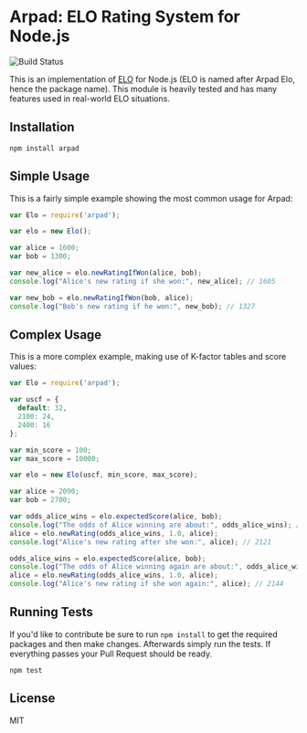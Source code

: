 # Arpad: ELO Rating System for Node.js

![Build Status](https://travis-ci.org/tlhunter/node-arpad.svg?branch=master)

This is an implementation of [ELO](http://en.wikipedia.org/wiki/Elo_rating_system) for Node.js (ELO is named after Arpad Elo, hence the package name).
This module is heavily tested and has many features used in real-world ELO situations.

## Installation

```
npm install arpad
```

## Simple Usage

This is a fairly simple example showing the most common usage for Arpad:

```js
var Elo = require('arpad');

var elo = new Elo();

var alice = 1600;
var bob = 1300;

var new_alice = elo.newRatingIfWon(alice, bob);
console.log("Alice's new rating if she won:", new_alice); // 1605

var new_bob = elo.newRatingIfWon(bob, alice);
console.log("Bob's new rating if he won:", new_bob); // 1327
```

## Complex Usage

This is a more complex example, making use of K-factor tables and score values:

```js
var Elo = require('arpad');

var uscf = {
  default: 32,
  2100: 24,
  2400: 16
};

var min_score = 100;
var max_score = 10000;

var elo = new Elo(uscf, min_score, max_score);

var alice = 2090;
var bob = 2700;

var odds_alice_wins = elo.expectedScore(alice, bob);
console.log("The odds of Alice winning are about:", odds_alice_wins); // ~2.9%
alice = elo.newRating(odds_alice_wins, 1.0, alice);
console.log("Alice's new rating after she won:", alice); // 2121

odds_alice_wins = elo.expectedScore(alice, bob);
console.log("The odds of Alice winning again are about:", odds_alice_wins); // ~3.4%
alice = elo.newRating(odds_alice_wins, 1.0, alice);
console.log("Alice's new rating if she won again:", alice); // 2144
```

## Running Tests

If you'd like to contribute be sure to run `npm install` to get the required packages and then make changes.
Afterwards simply run the tests.
If everything passes your Pull Request should be ready.

```
npm test
```

## License

MIT
